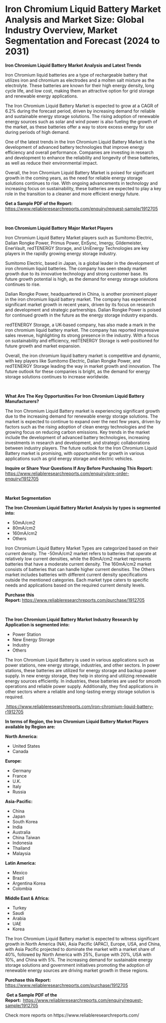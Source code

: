 <p><h1>Iron Chromium Liquid Battery Market Analysis and Market Size: Global Industry Overview, Market Segmentation and Forecast (2024 to 2031)</h1></p><p><strong>Iron Chromium Liquid Battery Market Analysis and Latest Trends</strong></p>
<p><p>Iron Chromium liquid batteries are a type of rechargeable battery that utilizes iron and chromium as electrodes and a molten salt mixture as the electrolyte. These batteries are known for their high energy density, long cycle life, and low cost, making them an attractive option for grid storage and renewable energy applications.</p><p>The Iron Chromium Liquid Battery Market is expected to grow at a CAGR of 6.2% during the forecast period, driven by increasing demand for reliable and sustainable energy storage solutions. The rising adoption of renewable energy sources such as solar and wind power is also fueling the growth of the market, as these batteries offer a way to store excess energy for use during periods of high demand.</p><p>One of the latest trends in the Iron Chromium Liquid Battery Market is the development of advanced battery technologies that improve energy efficiency and overall performance. Companies are investing in research and development to enhance the reliability and longevity of these batteries, as well as reduce their environmental impact.</p><p>Overall, the Iron Chromium Liquid Battery Market is poised for significant growth in the coming years, as the need for reliable energy storage solutions continues to rise. With ongoing advancements in technology and increasing focus on sustainability, these batteries are expected to play a key role in the transition to a cleaner and more efficient energy future.</p></p>
<p><strong>Get a Sample PDF of the Report:&nbsp;</strong> <a href="https://www.reliableresearchreports.com/enquiry/request-sample/1912705">https://www.reliableresearchreports.com/enquiry/request-sample/1912705</a></p>
<p>&nbsp;</p>
<p><strong>Iron Chromium Liquid Battery Major Market Players</strong></p>
<p><p>Iron Chromium Liquid Battery Market players such as Sumitomo Electric, Dalian Rongke Power, Primus Power, EnSync, Imergy, Gildemeister, EnerVault, redTENERGY Storage, and UniEnergy Technologies are key players in the rapidly growing energy storage industry.</p><p>Sumitomo Electric, based in Japan, is a global leader in the development of iron chromium liquid batteries. The company has seen steady market growth due to its innovative technology and strong customer base. Its future growth potential is high, as the demand for energy storage solutions continues to rise.</p><p>Dalian Rongke Power, headquartered in China, is another prominent player in the iron chromium liquid battery market. The company has experienced significant market growth in recent years, driven by its focus on research and development and strategic partnerships. Dalian Rongke Power is poised for continued growth in the future as the energy storage industry expands.</p><p>redTENERGY Storage, a UK-based company, has also made a mark in the iron chromium liquid battery market. The company has reported impressive sales revenue, highlighting its strong presence in the industry. With a focus on sustainability and efficiency, redTENERGY Storage is well-positioned for future growth and market expansion.</p><p>Overall, the iron chromium liquid battery market is competitive and dynamic, with key players like Sumitomo Electric, Dalian Rongke Power, and redTENERGY Storage leading the way in market growth and innovation. The future outlook for these companies is bright, as the demand for energy storage solutions continues to increase worldwide.</p></p>
<p>&nbsp;</p>
<p><strong>What Are The Key Opportunities For Iron Chromium Liquid Battery Manufacturers?</strong></p>
<p><p>The Iron Chromium Liquid Battery market is experiencing significant growth due to the increasing demand for renewable energy storage solutions. The market is expected to continue to expand over the next few years, driven by factors such as the rising adoption of clean energy technologies and the growing focus on reducing carbon emissions. Key trends in the market include the development of advanced battery technologies, increasing investments in research and development, and strategic collaborations between industry players. The future outlook for the Iron Chromium Liquid Battery market is promising, with opportunities for growth in various applications such as grid energy storage and electric vehicles.</p></p>
<p><strong>Inquire or Share Your Questions If Any Before Purchasing This Report:</strong> <a href="https://www.reliableresearchreports.com/enquiry/pre-order-enquiry/1912705">https://www.reliableresearchreports.com/enquiry/pre-order-enquiry/1912705</a></p>
<p>&nbsp;</p>
<p><strong>Market Segmentation</strong></p>
<p><strong>The Iron Chromium Liquid Battery Market Analysis by types is segmented into:</strong></p>
<p><ul><li>50mA/cm2</li><li>80mA/cm2</li><li>160mA/cm2</li><li>Others</li></ul></p>
<p><p>Iron Chromium Liquid Battery Market Types are categorized based on their current density. The -50mA/cm2 market refers to batteries that operate at relatively low current densities, while the 80mA/cm2 market represents batteries that have a moderate current density. The 160mA/cm2 market consists of batteries that can handle higher current densities. The Others market includes batteries with different current density specifications outside the mentioned categories. Each market type caters to specific needs and applications based on the required current density levels.</p></p>
<p><strong>Purchase this Report:&nbsp;</strong><a href="https://www.reliableresearchreports.com/purchase/1912705">https://www.reliableresearchreports.com/purchase/1912705</a></p>
<p>&nbsp;</p>
<p><strong>The Iron Chromium Liquid Battery Market Industry Research by Application is segmented into:</strong></p>
<p><ul><li>Power Station</li><li>New Energy Storage</li><li>Industry</li><li>Others</li></ul></p>
<p><p>The Iron Chromium Liquid Battery is used in various applications such as power stations, new energy storage, industries, and other sectors. In power stations, these batteries are utilized for energy storage and backup power supply. In new energy storage, they help in storing and utilizing renewable energy sources efficiently. In industries, these batteries are used for smooth operations and reliable power supply. Additionally, they find applications in other sectors where a reliable and long-lasting energy storage solution is required.</p></p>
<p><a href="https://www.reliableresearchreports.com/iron-chromium-liquid-battery-r1912705">&nbsp;https://www.reliableresearchreports.com/iron-chromium-liquid-battery-r1912705</a></p>
<p><strong>In terms of Region, the Iron Chromium Liquid Battery Market Players available by Region are:</strong></p>
<p>
    <p> <strong> North America: </strong>
        <ul>
            <li>United States</li>
            <li>Canada</li>
        </ul>
        </p> 
    <p> <strong> Europe: </strong>
        <ul>
            <li>Germany</li>
            <li>France</li>
            <li>U.K.</li>
            <li>Italy</li>
            <li>Russia</li>
        </ul>
        </p> 
    <p> <strong> Asia-Pacific: </strong>
        <ul>
            <li>China</li>
            <li>Japan</li>
            <li>South Korea</li>
            <li>India</li>
            <li>Australia</li>
            <li>China Taiwan</li>
            <li>Indonesia</li>
            <li>Thailand</li>
            <li>Malaysia</li>
        </ul>
        </p> 
    <p> <strong> Latin America: </strong>
        <ul>
            <li>Mexico</li>
            <li>Brazil</li>
            <li>Argentina Korea</li>
            <li>Colombia</li>
        </ul>
        </p> 
    <p> <strong> Middle East & Africa: </strong>
        <ul>
            <li>Turkey</li>
            <li>Saudi</li>
            <li>Arabia</li>
            <li>UAE</li>
            <li>Korea</li>
        </ul>
    </p>
    </p>
<p><p>The Iron Chromium Liquid Battery market is expected to witness significant growth in North America (NA), Asia Pacific (APAC), Europe, USA, and China, with Asia Pacific projected to dominate the market with a market share of 40%, followed by North America with 25%, Europe with 20%, USA with 10%, and China with 5%. The increasing demand for sustainable energy storage solutions and government initiatives promoting the adoption of renewable energy sources are driving market growth in these regions.</p></p>
<p><strong>Purchase this Report: </strong><a href="https://www.reliableresearchreports.com/purchase/1912705">https://www.reliableresearchreports.com/purchase/1912705</a></p>
<p>&nbsp;<strong>Get a Sample PDF of the Report:&nbsp;&nbsp;</strong><a href="https://www.reliableresearchreports.com/enquiry/request-sample/1912705">https://www.reliableresearchreports.com/enquiry/request-sample/1912705</a></p>
<p><strong></strong></p>
<p>Check more reports on https://www.reliableresearchreports.com/</p>
